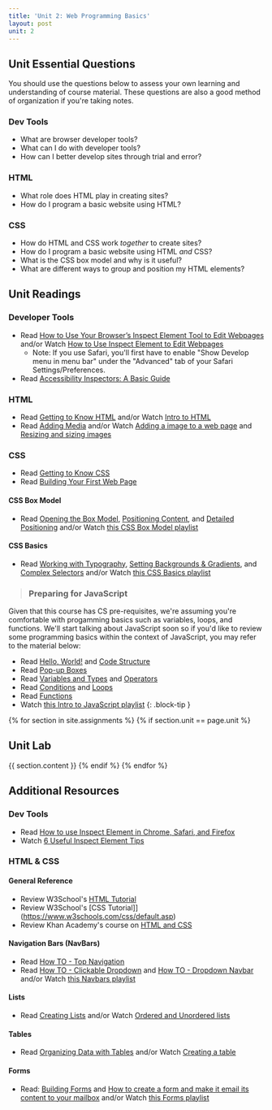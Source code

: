 ```yaml
---
title: 'Unit 2: Web Programming Basics'
layout: post
unit: 2
---
```


<!-- HTML, CSS, & JavaScript | 
Lab 1 Due 
Lab 2 Out |-->

## Unit Essential Questions
You should use the questions below to assess your own learning and understanding of course material. These questions are also a good method of organization if you're taking notes.

### Dev Tools
- What are browser developer tools?
- What can I do with developer tools?
- How can I better develop sites through trial and error?

### HTML
- What role does HTML play in creating sites?
- How do I program a basic website using HTML?

### CSS
- How do HTML and CSS work *together* to create sites?
- How do I program a basic website using HTML *and* CSS?
- What is the CSS box model and why is it useful?
- What are different ways to group and position my HTML elements?

<!-- ### JavaScript
- How can I use JavaScript to modify websites?
- How can I use JavaScript to make sites interactive?
- What are event handlers and how are they used? -->

## Unit Readings
### Developer Tools
- Read [How to Use Your Browser’s Inspect Element Tool to Edit Webpages](https://kinsta.com/blog/inspect-element/) and/or Watch [How to Use Inspect Element to Edit Webpages](https://www.youtube.com/watch?v=TYYB8s4uUI4)
	- Note: If you use Safari, you'll first have to enable "Show Develop menu in menu bar" under the "Advanced" tab of your Safari Settings/Preferences.
- Read [Accessibility Inspectors: A Basic Guide](https://www.sitepen.com/blog/accessibility-inspectors-a-basic-guide)

### HTML
- Read [Getting to Know HTML](https://learn.shayhowe.com/html-css/getting-to-know-html) and/or Watch [Intro to HTML](https://www.youtube.com/playlist?list=PLzn-iGwKeXiaek2pqBoTMlNn1tYZThS7u)
- Read [Adding Media](https://learn.shayhowe.com/html-css/adding-media) and/or Watch [Adding a image to a web page](https://www.youtube.com/watch?v=Zy4KJeVN7Gk) and [Resizing and sizing images](https://www.youtube.com/watch?v=dM12ctixdT4)

### CSS
- Read [Getting to Know CSS](https://learn.shayhowe.com/html-css/getting-to-know-css/)
- Read [Building Your First Web Page](https://learn.shayhowe.com/html-css/building-your-first-web-page)

#### CSS Box Model
- Read [Opening the Box Model](https://learn.shayhowe.com/html-css/opening-the-box-model/), [Positioning Content](https://learn.shayhowe.com/html-css/positioning-content/), and [Detailed Positioning](https://learn.shayhowe.com/advanced-html-css/detailed-css-positioning/) and/or Watch [this CSS Box Model playlist](https://www.youtube.com/playlist?list=PLzn-iGwKeXibPat_y_WcgWFcMouvL7Ecn)

#### CSS Basics
- Read [Working with Typography](https://learn.shayhowe.com/html-css/working-with-typography/), [Setting Backgrounds & Gradients](https://learn.shayhowe.com/html-css/setting-backgrounds-and-gradients/), and [Complex Selectors](https://learn.shayhowe.com/advanced-html-css/complex-selectors/) and/or Watch [this CSS Basics playlist](https://www.youtube.com/playlist?list=PLzn-iGwKeXiaeYd84vvM8AiGOyzZ0VGE_)

<!-- ### JavaScript
- Read [DOM tree](http://javascript.info/dom-nodes) and/or Watch [JavaScript Tutorial for Beginners - Document Object Model](https://www.youtube.com/watch?v=sWUT97Ne7V4)
- Read [Searching: getElementById](http://javascript.info/searching-elements-dom#document-getelementbyid-or-just-id) (stop once the section ends) and/or Watch [JavaScript Tutorial for Beginners - getElementById method](https://www.youtube.com/watch?v=h4-6JOQX9v4)
- Read [Searching: getElementsBy\*](http://javascript.info/searching-elements-dom#getelementsby) (stop once the section ends) and/or Watch [JavaScript Tutorial for Beginners - getElementsByTagName method](https://www.youtube.com/watch?v=SwMgOMfelC8), [JavaScript Tutorial for Beginners - getElementsByTagName Part 2](https://www.youtube.com/watch?v=DzBmQbcr1ls) and [JavaScript Tutorial for Beginners - getElementsByClassName](https://www.youtube.com/watch?v=ChLd2yFp-lA)
- Read [Interaction: alert, prompt, confirm](http://javascript.info/alert-prompt-confirm)
- Read [Mouse events basics](http://javascript.info/mouse-events-basics) and/or Watch [JavaScript Tutorial for Beginners - Intro to events](https://www.youtube.com/watch?v=0VYuk9uqu04)
- Read [Moving the mouse: mouseover/out, mouseenter/leave](http://javascript.info/mousemove-mouseover-mouseout-mouseenter-mouseleave) and/or Watch [JavaScript Tutorial for Beginners - The mouseover event](https://www.youtube.com/watch?v=Ka033dkRJi0) -->

> ### Preparing for JavaScript
Given that this course has CS pre-requisites, we're assuming you're comfortable with progamming basics such as variables, loops, and functions. We'll start talking about JavaScript soon so if you'd like to review some programming basics within the context of JavaScript, you may refer to the material below:
- Read [Hello, World!](https://javascript.info/hello-world) and [Code Structure](https://javascript.info/structure)
- Read [Pop-up Boxes](https://www.learn-js.org/en/Pop-up_Boxes)
- Read [Variables and Types](https://www.learn-js.org/en/Variables_and_Types) and [Operators](https://www.learn-js.org/en/Operators)
- Read [Conditions](https://www.learn-js.org/en/Conditions) and [Loops](https://www.learn-js.org/en/Loops)
- Read [Functions](https://www.learn-js.org/en/Functions)
- Watch [this Intro to JavaScript playlist](https://www.youtube.com/playlist?list=PLzn-iGwKeXiZfMY45TJ962-qBP4wLxdNK)
{: .block-tip }


{% for section in site.assignments %}
{% if section.unit == page.unit %}
## Unit Lab
{{ section.content }}
{% endif %}
{% endfor %}

## Additional Resources
### Dev Tools
- Read [How to use Inspect Element in Chrome, Safari, and Firefox](https://zapier.com/blog/inspect-element-tutorial/)
- Watch [6 Useful Inspect Element Tips](https://www.youtube.com/watch?v=9od4IEiCfOo) 

### HTML & CSS
#### General Reference
- Review W3School's [HTML Tutorial](https://www.w3schools.com/html/default.asp)
- Review W3School's [CSS Tutorial]](https://www.w3schools.com/css/default.asp)
- Review Khan Academy's course on [HTML and CSS](https://www.khanacademy.org/computing/computer-programming/html-css)

#### Navigation Bars (NavBars)
- Read [How TO - Top Navigation](https://www.w3schools.com/howto/howto_js_topnav.asp)
- Read [How TO - Clickable Dropdown](https://www.w3schools.com/howto/howto_js_dropdown.asp) and [How TO - Dropdown Navbar](https://www.w3schools.com/howto/howto_css_dropdown_navbar.asp) and/or Watch [this Navbars playlist](https://www.youtube.com/playlist?list=PLzn-iGwKeXib0e-A7QUZnFCljfgUgKKkK)

#### Lists
- Read [Creating Lists](https://learn.shayhowe.com/html-css/creating-lists) and/or Watch [Ordered and Unordered lists](https://www.youtube.com/watch?v=09oErCBjVns)

#### Tables
- Read [Organizing Data with Tables](https://learn.shayhowe.com/html-css/organizing-data-with-tables) and/or Watch [Creating a table](https://www.youtube.com/watch?v=wvR40su_XBM)

#### Forms
- Read: [Building Forms](https://learn.shayhowe.com/html-css/building-forms/) and [How to create a form and make it email its content to your mailbox](https://www.chami.com/tips/internet/010597I.html) and/or Watch [this Forms playlist](https://www.youtube.com/playlist?list=PLzn-iGwKeXiZsHr2_61yjnXg-2N3CM182)

<!-- ### JavaScript
- [JavaScript CheatSheet](https://htmlcheatsheet.com/js/)
- Review W3School's [JavaScript Tutorial](https://www.w3schools.com/js/default.asp)
- Watch [Web Programming with JavaScript](https://www.youtube.com/playlist?list=PLzn-iGwKeXibCU8GJ5LZUzwWPvDxCeUT2) (YouTube Playlist, with some repeats from above) -->